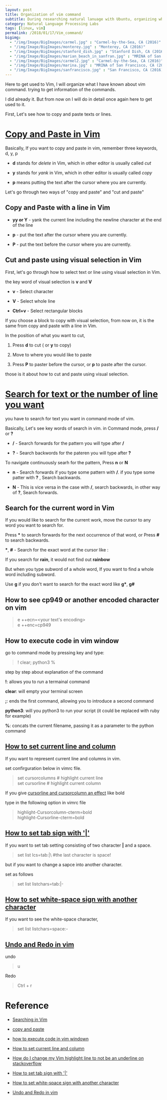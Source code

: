 ```yaml
---
layout: post
title: Organization of vim command
subtitle: During researching natural lanuage with Ubuntu, organizing what I have known vim command.
category: Natural Language Processing Labs
tags: [linux, vim]
permalink: /2018/01/17/Vim_command/
bigimg: 
  - "/img/Image/BigImages/carmel.jpg" : "Carmel-by-the-Sea, CA (2016)"
  - "/img/Image/BigImages/monterey.jpg" : "Monterey, CA (2016)"
  - "/img/Image/BigImages/stanford_dish.jpg" : "Stanford Dish, CA (2016)"
  - "/img/Image/BigImages/marian_beach_in_sanfran.jpg" : "MRINA of San Francisco, CA (2016)"
  - "/img/Image/BigImages/carmel2.jpg" : "Carmel-by-the-Sea, CA (2016)"
  - "/img/Image/BigImages/marina.jpg" : "MRINA of San Francisco, CA (2016)"
  - "/img/Image/BigImages/sanfrancisco.jpg" : "San Francisco, CA (2016)"
---
```


 Here to get used to Vim, I will organize what I have known about vim command. trying to get information of the commands. 
 
 I did already it. But from now on I will do in detail once again here to get used to it. 
 
 First, Let's see how to copy and paste texts or lines.
 
# [Copy and Paste in Vim](http://vim.wikia.com/wiki/Copy,_cut_and_paste)
 
 Basically, If you want to copy and paste in vim, remember three keywords, d, y, p
 
  - **d** stands for *delete* in Vim, which in other editor is usually called *cut* 
  
  - **y** stands for *yank* in Vim, which in other editor is usually called *copy*
  
  - **p** means putting the text after the cursor where you are currently. 
 
Let's go through two ways of "copy and paste" and "cut and paste"  
 
## Copy and Paste with a line in Vim
 
  - **yy or Y** - yank the current line including the newline character at the end of the line 
  
  - **p** - put the text after the cursor where you are currently. 
 
  - **P** - put the text before the cursor where you are currently.
  
## Cut and paste using visual selection in Vim 

First, let's go through how to select text or line using visual selection in Vim. 

the key word of visual selection is **v** and **V**
 
 - **v** - Select character
 
 - **V** - Select whole line
 
 - **Ctrl+v** - Select rectangular blocks
 
If you choose a block to copy with visual selection, from now on, it is the same from copy and paste with a line in Vim. 

In the position of what you want to cut, 

 1. Press **d** to cut ( or **y** to copy)
 
 2. Move to where you would like to paste
 
 3. Press **P** to paster before the cursor, or **p** to paste after the cursor. 
 
those is it about how to cut and paste using visual selection. 
 
# [Search for text or the number of line you want](http://vim.wikia.com/wiki/Searching)

you have to search for text you want in command mode of vim. 

Basically, Let's see key words of search in vim. in Command mode, press **/** or **?**

 - **/** - Search forwards for the pattern you will type after **/**
 
 - **?** - Search backwords for the pateren you will type after **?**
 
 To navigate continuously searh for the pattern, Press **n** or **N**
 
 - **n** - Search forwards if you type some pattern with **/**. if you type some patter with **?** , Search backwards.
 
 - **N** - This is vice versa in the case with **/**, search backwards, in other way of **?**, Search forwards. 
 
## Search for the current word in Vim 
 
If you would like to search for the current work, move the cursor to any word you want to search for. 

Press __*__ to search forwards for the next occurrence of that word, or Press **#** to search backwards.
 
__*__, **#** - Search for the exact word at the cursor like : 

If you search for **rain**, it would not find out **rainbow**
 
But when you type subword of a whole word, If you want to find a whole word including subword.

Use **g** if you don't want to search for the exact word like __g*__, **g#**

## How to see cp949 or another encoded character on vim

> e ++ecn=<your text's encoding>   
> e ++enc=cp949

## How to execute code in vim window 

go to command mode by pressing <esc> key and type:

> ! clear; python3 %

step by step about explanation of the command 

**!**: allows you to run a termainal command 

**clear**: will empty your terminal screen 

**;**: ends the first command, allowing you to introduce a second command

**python3**: will you python3 to run your script (it could be replaced with ruby for example)

**%**: concats the current filename, passing it as a parameter to the python command

## [How to set current line and column](https://coderwall.com/p/adbciq/highlight-line-and-column-in-vim)

If you want to represent current line and columns in vim. 

set confirguration below in vimrc file.

> set cursorcolumns # highlight current line   
> set cursorline # highlight current column

If you give [cursorline and cursorcolumn an effect](https://stackoverflow.com/questions/8640276/how-do-i-change-my-vim-highlight-line-to-not-be-an-underline) like bold 

type in the following option in vimrc file 

> highlight-Cursorcolumn-cterm=bold   
> highlight-Cursorline-cterm=bold

## [How to set tab sign with '|'](https://stackoverflow.com/questions/41206522/how-can-i-display-tab-as-bars-in-vim)

If you want to set tab setting consisting of two character **|** and a space. 

> set list lcs=tab:\|\ #the last character is space!

but if you want to change a sapce into another character. 

set as follows

> set list listchars=tab:\|\- 

## [How to set white-space sign with another character](https://stackoverflow.com/questions/40498265/show-space-character-via-listchars-only-for-leading-spaces)

If you want to see the white-space character, 

> set list listchars=space:-

## [Undo and Redo in vim](https://vim.fandom.com/wiki/Undo_and_Redo)

undo 

> u

Redo 
> Ctrl + r


# Reference
 
  - [Searching in Vim](http://vim.wikia.com/wiki/Searching)
  
  - [copy and paste](http://vim.wikia.com/wiki/Copy,_cut_and_paste)
  
  - [how to execute code in vim windown](https://stackoverflow.com/questions/18948491/running-python-code-in-vim)
  
  - [How to set current line and column](https://vim.fandom.com/wiki/Highlight_current_line)
  
  - [How do I change my Vim highlight line to not be an underline on stackoverflow](https://stackoverflow.com/questions/8640276/how-do-i-change-my-vim-highlight-line-to-not-be-an-underline)

  - [How to set tab sign with '|'](https://stackoverflow.com/questions/41206522/how-can-i-display-tab-as-bars-in-vim)
  
  - [How to set white-space sign with another character](https://stackoverflow.com/questions/40498265/show-space-character-via-listchars-only-for-leading-spaces)
  
  - [Undo and Redo in vim](https://vim.fandom.com/wiki/Undo_and_Redo)
  
